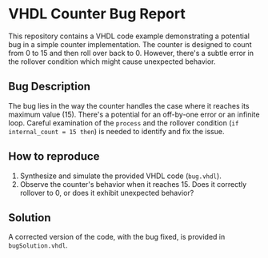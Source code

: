 # VHDL Counter Bug Report

This repository contains a VHDL code example demonstrating a potential bug in a simple counter implementation.  The counter is designed to count from 0 to 15 and then roll over back to 0. However, there's a subtle error in the rollover condition which might cause unexpected behavior.

## Bug Description

The bug lies in the way the counter handles the case where it reaches its maximum value (15).  There's a potential for an off-by-one error or an infinite loop. Careful examination of the `process` and the rollover condition (`if internal_count = 15 then`) is needed to identify and fix the issue. 

## How to reproduce

1. Synthesize and simulate the provided VHDL code (`bug.vhdl`).
2. Observe the counter's behavior when it reaches 15.  Does it correctly rollover to 0, or does it exhibit unexpected behavior?

## Solution

A corrected version of the code, with the bug fixed, is provided in `bugSolution.vhdl`.